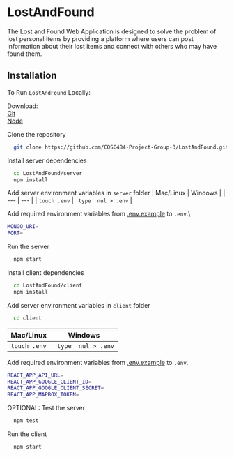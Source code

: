 # LostAndFound

The Lost and Found Web Application is designed to solve the problem of lost personal items by providing a platform where users can post information about their lost items and connect with others who may have found them. 

## Installation

To Run `LostAndFound` Locally:

Download:\
[Git](https://git-scm.com/)\
[Node](https://nodejs.org/en/)

Clone the repository
```bash
  git clone https://github.com/COSC484-Project-Group-3/LostAndFound.git

```

Install server dependencies
```bash
  cd LostAndFound/server
  npm install
```

Add server environment variables in `server` folder
| Mac/Linux | Windows |
| --- | --- |
| `touch .env` | ` type  nul > .env` |

Add required environment variables from [.env.example](https://github.com/COSC484-Project-Group-3/LostAndFound/blob/main/server/.env.example) to `.env`.\

```bash
MONGO_URI=
PORT=
```

Run the server
```bash
  npm start
```

Install client dependencies
```bash
  cd LostAndFound/client
  npm install
```

Add server environment variables in `client` folder
```bash
  cd client
```

| Mac/Linux | Windows |
| --- | --- |
| `touch .env` | ` type  nul > .env` |

Add required environment variables from [.env.example](https://github.com/COSC484-Project-Group-3/LostAndFound/blob/main/client/.env.example) to `.env`.

```bash
REACT_APP_API_URL=
REACT_APP_GOOGLE_CLIENT_ID=
REACT_APP_GOOGLE_CLIENT_SECRET=
REACT_APP_MAPBOX_TOKEN=
```

OPTIONAL: Test the server
```bash
  npm test
```

Run the client
```bash
  npm start
```
